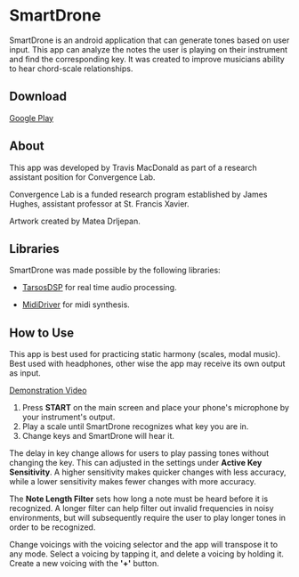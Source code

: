 # SmartDrone
SmartDrone is an android application that can generate tones based on user input. This app can analyze the notes the user is playing on their instrument and find the corresponding key. It was created to improve musicians ability to hear chord-scale relationships.

## Download
[Google Play](https://play.google.com/store/apps/details?id=com.convergencelabstfx.smartdrone&hl=en)

## About
This app was developed by Travis MacDonald as part of a research assistant position for Convergence Lab.

Convergence Lab is a funded research program established by James Hughes, assistant professor at St. Francis Xavier.

Artwork created by Matea Drljepan.

## Libraries
SmartDrone was made possible by the following libraries:

* [TarsosDSP](https://github.com/JorenSix/TarsosDSP) for real time audio processing.

* [MidiDriver](https://github.com/billthefarmer/mididriver) for midi synthesis.

## How to Use
This app is best used for practicing static harmony (scales, modal music). Best used with headphones, other wise the app may receive its own output as input.

[Demonstration Video](https://www.youtube.com/watch?v=8_woyE8PgA8&amp;t=)

1. Press <b>START</b> on the main screen and place your phone's microphone by your instrument's output.
2. Play a scale until SmartDrone recognizes what key you are in.
3. Change keys and SmartDrone will hear it.

The delay in key change allows for users to play passing tones without changing the key. This can adjusted in the settings under <b>Active Key Sensitivity</b>. A higher sensitivity makes quicker changes with less accuracy, while a lower sensitivity makes fewer changes with more accuracy.

The <b>Note Length Filter</b> sets how long a note must be heard before it is recognized. A longer filter can help filter out invalid frequencies in noisy environments, but will subsequently require the user to play longer tones in order to be recognized.

Change voicings with the voicing selector and the app will transpose it to any mode. Select a voicing by tapping it, and delete a voicing by holding it. Create a new voicing with the <b>'+'</b> button.
